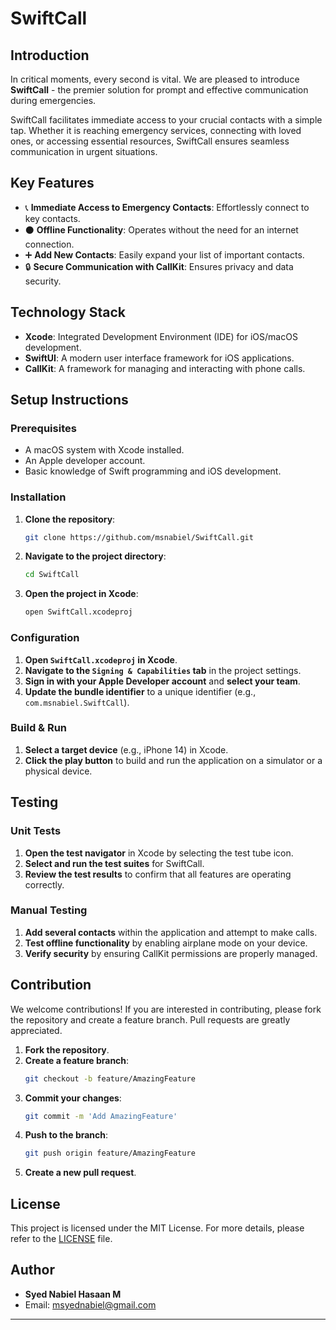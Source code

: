 # SwiftCall

## Introduction
In critical moments, every second is vital. We are pleased to introduce **SwiftCall** - the premier solution for prompt and effective communication during emergencies.

SwiftCall facilitates immediate access to your crucial contacts with a simple tap. Whether it is reaching emergency services, connecting with loved ones, or accessing essential resources, SwiftCall ensures seamless communication in urgent situations.

## Key Features
- 📞 **Immediate Access to Emergency Contacts**: Effortlessly connect to key contacts.
- ⚫️ **Offline Functionality**: Operates without the need for an internet connection.
- ➕ **Add New Contacts**: Easily expand your list of important contacts.
- 🔒 **Secure Communication with CallKit**: Ensures privacy and data security.

## Technology Stack
- **Xcode**: Integrated Development Environment (IDE) for iOS/macOS development.
- **SwiftUI**: A modern user interface framework for iOS applications.
- **CallKit**: A framework for managing and interacting with phone calls.


## Setup Instructions

### Prerequisites
- A macOS system with Xcode installed.
- An Apple developer account.
- Basic knowledge of Swift programming and iOS development.

### Installation
1. **Clone the repository**:
    ```bash
    git clone https://github.com/msnabiel/SwiftCall.git
    ```
2. **Navigate to the project directory**:
    ```bash
    cd SwiftCall
    ```
3. **Open the project in Xcode**:
    ```bash
    open SwiftCall.xcodeproj
    ```

### Configuration
1. **Open `SwiftCall.xcodeproj` in Xcode**.
2. **Navigate to the `Signing & Capabilities` tab** in the project settings.
3. **Sign in with your Apple Developer account** and **select your team**.
4. **Update the bundle identifier** to a unique identifier (e.g., `com.msnabiel.SwiftCall`).

### Build & Run
1. **Select a target device** (e.g., iPhone 14) in Xcode.
2. **Click the play button** to build and run the application on a simulator or a physical device.

## Testing

### Unit Tests
1. **Open the test navigator** in Xcode by selecting the test tube icon.
2. **Select and run the test suites** for SwiftCall.
3. **Review the test results** to confirm that all features are operating correctly.

### Manual Testing
1. **Add several contacts** within the application and attempt to make calls.
2. **Test offline functionality** by enabling airplane mode on your device.
3. **Verify security** by ensuring CallKit permissions are properly managed.

## Contribution
We welcome contributions! If you are interested in contributing, please fork the repository and create a feature branch. Pull requests are greatly appreciated.

1. **Fork the repository**.
2. **Create a feature branch**:
    ```bash
    git checkout -b feature/AmazingFeature
    ```
3. **Commit your changes**:
    ```bash
    git commit -m 'Add AmazingFeature'
    ```
4. **Push to the branch**:
    ```bash
    git push origin feature/AmazingFeature
    ```
5. **Create a new pull request**.

## License
This project is licensed under the MIT License. For more details, please refer to the [LICENSE](LICENSE) file.

## Author
- **Syed Nabiel Hasaan M**
- Email: [msyednabiel@gmail.com](mailto:msyednabiel@gmail.com)

---


